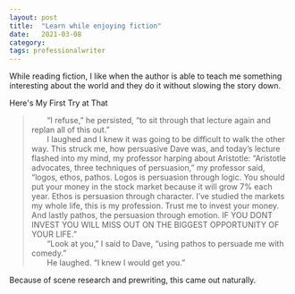 ```yaml
---
layout: post
title:  "Learn while enjoying fiction"
date:   2021-03-08
category: 
tags: professionalwriter
---
```

While reading fiction, I like when the author is able to teach me something interesting about the world and they do it without slowing the story down. 

Here's My First Try at That
> &nbsp;&nbsp;&nbsp;&nbsp;&nbsp;&nbsp; “I refuse,” he persisted, “to sit through that lecture again and replan all of this out.” <br> &nbsp;&nbsp;&nbsp;&nbsp;&nbsp;&nbsp; I laughed and I knew it was going to be difficult to walk the other way. This struck me, how persuasive Dave was, and today’s lecture flashed into my mind, my professor harping about Aristotle: “Aristotle advocates, three techniques of persuasion,” my professor said, “logos, ethos, pathos. Logos is persuasion through logic. You should put your money in the stock market because it will grow 7% each year. Ethos is persuasion through character. I’ve studied the markets my whole life, this is my profession. Trust me to invest your money. And lastly pathos, the persuasion through emotion. IF YOU DONT INVEST YOU WILL MISS OUT ON THE BIGGEST OPPORTUNITY OF YOUR LIFE.” <br> &nbsp;&nbsp;&nbsp;&nbsp;&nbsp;&nbsp; “Look at you,” I said to Dave, “using pathos to persuade me with comedy.”<br> &nbsp;&nbsp;&nbsp;&nbsp;&nbsp;&nbsp; He laughed. “I knew I would get you.”

Because of scene research and prewriting, this came out naturally.